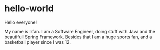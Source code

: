 # hello-world

Hello everyone!

My name is Irfan. I am a Software Engineer, doing stuff with Java and the beautifull Spring Framework.
Besides that I am a huge sports fan, and a basketball player since I was 12. 
